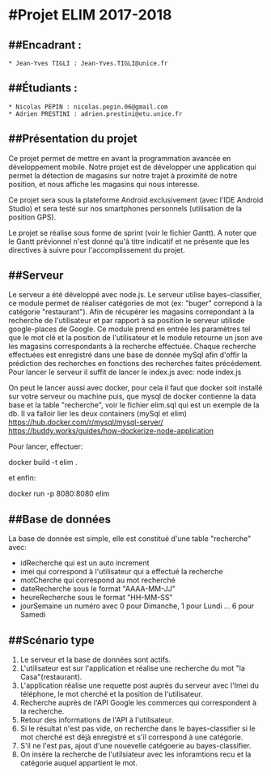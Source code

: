 #Projet ELIM 2017-2018
========================

##Encadrant : 
------------

	* Jean-Yves TIGLI : Jean-Yves.TIGLI@unice.fr

##Étudiants : 
-------------

	* Nicolas PÉPIN : nicolas.pepin.06@gmail.com
	* Adrien PRESTINI : adrien.prestini@etu.unice.fr
	
	
##Présentation du projet
------------------------

Ce projet permet de mettre en avant la programmation avancée en développement mobile.
Notre projet est de développer une application qui permet la détection de magasins sur notre trajet à proximité de notre position, et nous affiche les magasins qui nous interesse.

Ce projet sera sous la plateforme Android exclusivement (avec l'IDE Android Studio) et sera testé sur nos smartphones personnels (utilisation de la position GPS).

Le projet se réalise sous forme de sprint (voir le fichier Gantt).
A noter que le Gantt prévionnel n'est donné qu'à titre indicatif et ne présente que les directives à suivre pour l'accomplissement du projet.

##Serveur
------------------------

Le serveur a été développé avec node.js.
Le serveur utilise bayes-classifier, ce module permet de réaliser catégories de mot (ex: "buger" correpond à la catégorie "restaurant").
Afin de récupérer les magasins correpondant à la recherche de l'utilisateur et par rapport à sa position le serveur utilisde google-places de Google. 
Ce module prend en entrée les paramètres tel que le mot clé et la position de l'utilisateur et le module retourne un json ave les magasins correspondants
à la recherche effectuée.
Chaque recherche effectuées est enregistré dans une base de donnée mySql afin d'offir la prédiction des recherches en fonctions des recherches faites précédement.
Pour lancer le serveur il suffit de lancer le index.js avec:
node index.js

On peut le lancer aussi avec docker, pour cela il faut que docker soit installé sur votre serveur ou machine puis, que mysql de docker contienne la data base et 
la table "recherche", voir le fichier elim.sql qui est un exemple de la db. Il va falloir lier les deux containers (mySql et elim)
https://hub.docker.com/r/mysql/mysql-server/
https://buddy.works/guides/how-dockerize-node-application

Pour lancer, effectuer:

docker build -t elim .

et enfin:

docker run -p 8080:8080 elim

##Base de données
------------------------

La base de donnée est simple, elle est constitué d'une table "recherche" avec:
- idRecherche qui est un auto increment
- imei qui correspond à l'utilisateur qui a effectué la recherche
- motCherche qui correspond au mot recherché
- dateRecherche sous le format "AAAA-MM-JJ"
- heureRecherche sous le format "HH-MM-SS"
- jourSemaine un numéro avec 0 pour Dimanche, 1 pour Lundi ... 6 pour Samedi

##Scénario type
------------------------

1) Le serveur et la base de données sont actifs. 
2) L'utilisateur est sur l'application et réalise une recherche du mot "la Casa"(restaurant). 
3) L'application réalise une requette post auprès du serveur avec l'Imei du téléphone, le mot cherché et la position de l'utilisateur.
4) Recherche auprès de l'API Google les commerces qui correspondent à la recherche. 
5) Retour des informations de l'API à l'utilisateur. 
6) Si le résultat n'est pas vide, on recherche dans le bayes-classifier si le mot cherché est déjà enregistré et s'il correspond à une catégorie. 
7) S'il ne l'est pas, ajout d'une nouevelle catégoerie au bayes-classifier. 
8) On insère la recherche de l'utilsiateur avec les inforamtions recu et la catégorie auquel appartient le mot. 


